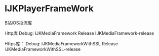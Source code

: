 # IJKPlayerFrameWork

B站iOS拉流库

Http库
Debug:
IJKMediaFramework
Release
IJKMediaFramework-release



Https库：
Debug:
IJKMediaFrameworkWithSSL
Release
IJKMediaFrameworkWithSSL-release

